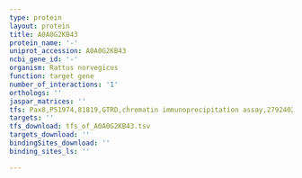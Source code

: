 ```yaml
---
type: protein
layout: protein
title: A0A0G2KB43
protein_name: '-'
uniprot_accession: A0A0G2KB43
ncbi_gene_id: '-'
organism: Rattus norvegicus
function: target gene
number_of_interactions: '1'
orthologs: ''
jaspar_matrices: ''
tfs: Pax8,P51974,81819,GTRD,chromatin immunoprecipitation assay,27924024%5Buid%5D,No
targets: ''
tfs_download: tfs_of_A0A0G2KB43.tsv
targets_download: ''
bindingSites_download: ''
binding_sites_ls: ''

---
```

